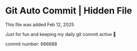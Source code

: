 # Git Auto Commit | Hidden File

This file was added Feb 12, 2025

Just for fun and keeping my daily git commit active 🤪

commit number: 666688

